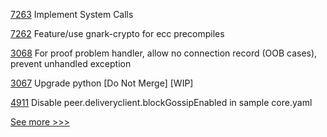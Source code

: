 
[7263](https://github.com/hyperledger/besu/pull/7263) Implement System Calls

[7262](https://github.com/hyperledger/besu/pull/7262) Feature/use gnark-crypto for ecc precompiles

[3068](https://github.com/hyperledger/aries-cloudagent-python/pull/3068) For proof problem handler, allow no connection record (OOB cases), prevent unhandled exception

[3067](https://github.com/hyperledger/aries-cloudagent-python/pull/3067) Upgrade python [Do Not Merge] [WIP]

[4911](https://github.com/hyperledger/fabric/pull/4911) Disable peer.deliveryclient.blockGossipEnabled in sample core.yaml


[See more >>>](https://start-here.hyperledger.org/pull-requests)
